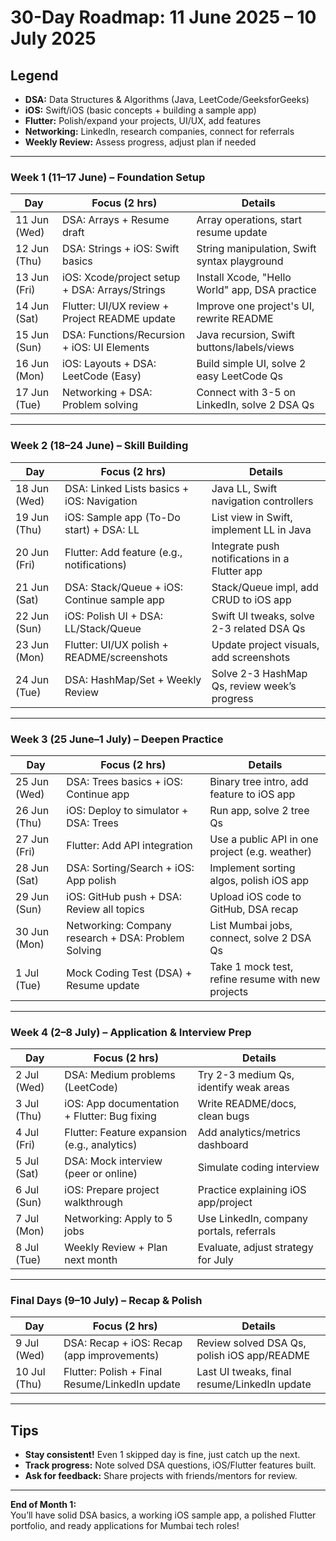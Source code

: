 # 30-Day Roadmap: 11 June 2025 – 10 July 2025

## **Legend**
- **DSA:** Data Structures & Algorithms (Java, LeetCode/GeeksforGeeks)
- **iOS:** Swift/iOS (basic concepts + building a sample app)
- **Flutter:** Polish/expand your projects, UI/UX, add features
- **Networking:** LinkedIn, research companies, connect for referrals
- **Weekly Review:** Assess progress, adjust plan if needed

---

### **Week 1 (11–17 June) – Foundation Setup**

| Day           | Focus (2 hrs)                                       | Details                                            |
|---------------|-----------------------------------------------------|----------------------------------------------------|
| 11 Jun (Wed)  | DSA: Arrays + Resume draft                          | Array operations, start resume update              |
| 12 Jun (Thu)  | DSA: Strings + iOS: Swift basics                    | String manipulation, Swift syntax playground       |
| 13 Jun (Fri)  | iOS: Xcode/project setup + DSA: Arrays/Strings      | Install Xcode, "Hello World" app, DSA practice     |
| 14 Jun (Sat)  | Flutter: UI/UX review + Project README update       | Improve one project's UI, rewrite README           |
| 15 Jun (Sun)  | DSA: Functions/Recursion + iOS: UI Elements         | Java recursion, Swift buttons/labels/views         |
| 16 Jun (Mon)  | iOS: Layouts + DSA: LeetCode (Easy)                 | Build simple UI, solve 2 easy LeetCode Qs          |
| 17 Jun (Tue)  | Networking + DSA: Problem solving                   | Connect with 3-5 on LinkedIn, solve 2 DSA Qs       |

---

### **Week 2 (18–24 June) – Skill Building**

| Day           | Focus (2 hrs)                                       | Details                                            |
|---------------|-----------------------------------------------------|----------------------------------------------------|
| 18 Jun (Wed)  | DSA: Linked Lists basics + iOS: Navigation          | Java LL, Swift navigation controllers              |
| 19 Jun (Thu)  | iOS: Sample app (To-Do start) + DSA: LL             | List view in Swift, implement LL in Java           |
| 20 Jun (Fri)  | Flutter: Add feature (e.g., notifications)          | Integrate push notifications in a Flutter app      |
| 21 Jun (Sat)  | DSA: Stack/Queue + iOS: Continue sample app         | Stack/Queue impl, add CRUD to iOS app              |
| 22 Jun (Sun)  | iOS: Polish UI + DSA: LL/Stack/Queue                | Swift UI tweaks, solve 2-3 related DSA Qs          |
| 23 Jun (Mon)  | Flutter: UI/UX polish + README/screenshots          | Update project visuals, add screenshots            |
| 24 Jun (Tue)  | DSA: HashMap/Set + Weekly Review                    | Solve 2-3 HashMap Qs, review week’s progress       |

---

### **Week 3 (25 June–1 July) – Deepen Practice**

| Day           | Focus (2 hrs)                                       | Details                                            |
|---------------|-----------------------------------------------------|----------------------------------------------------|
| 25 Jun (Wed)  | DSA: Trees basics + iOS: Continue app               | Binary tree intro, add feature to iOS app          |
| 26 Jun (Thu)  | iOS: Deploy to simulator + DSA: Trees               | Run app, solve 2 tree Qs                           |
| 27 Jun (Fri)  | Flutter: Add API integration                        | Use a public API in one project (e.g. weather)     |
| 28 Jun (Sat)  | DSA: Sorting/Search + iOS: App polish               | Implement sorting algos, polish iOS app            |
| 29 Jun (Sun)  | iOS: GitHub push + DSA: Review all topics           | Upload iOS code to GitHub, DSA recap               |
| 30 Jun (Mon)  | Networking: Company research + DSA: Problem Solving | List Mumbai jobs, connect, solve 2 DSA Qs          |
| 1 Jul (Tue)   | Mock Coding Test (DSA) + Resume update              | Take 1 mock test, refine resume with new projects  |

---

### **Week 4 (2–8 July) – Application & Interview Prep**

| Day           | Focus (2 hrs)                                       | Details                                            |
|---------------|-----------------------------------------------------|----------------------------------------------------|
| 2 Jul (Wed)   | DSA: Medium problems (LeetCode)                     | Try 2-3 medium Qs, identify weak areas             |
| 3 Jul (Thu)   | iOS: App documentation + Flutter: Bug fixing        | Write README/docs, clean bugs                      |
| 4 Jul (Fri)   | Flutter: Feature expansion (e.g., analytics)        | Add analytics/metrics dashboard                    |
| 5 Jul (Sat)   | DSA: Mock interview (peer or online)                | Simulate coding interview                          |
| 6 Jul (Sun)   | iOS: Prepare project walkthrough                    | Practice explaining iOS app/project                |
| 7 Jul (Mon)   | Networking: Apply to 5 jobs                         | Use LinkedIn, company portals, referrals           |
| 8 Jul (Tue)   | Weekly Review + Plan next month                     | Evaluate, adjust strategy for July                 |

---

### **Final Days (9–10 July) – Recap & Polish**

| Day           | Focus (2 hrs)                                       | Details                                            |
|---------------|-----------------------------------------------------|----------------------------------------------------|
| 9 Jul (Wed)   | DSA: Recap + iOS: Recap (app improvements)          | Review solved DSA Qs, polish iOS app/README        |
| 10 Jul (Thu)  | Flutter: Polish + Final Resume/LinkedIn update      | Last UI tweaks, final resume/LinkedIn update       |

---

## **Tips**
- **Stay consistent!** Even 1 skipped day is fine, just catch up the next.
- **Track progress:** Note solved DSA questions, iOS/Flutter features built.
- **Ask for feedback:** Share projects with friends/mentors for review.

---

**End of Month 1:**  
You’ll have solid DSA basics, a working iOS sample app, a polished Flutter portfolio, and ready applications for Mumbai tech roles!
